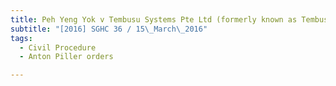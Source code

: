 ```yaml
---
title: Peh Yeng Yok v Tembusu Systems Pte Ltd (formerly known as Tembusu Terminals Pte Ltd) 
subtitle: "[2016] SGHC 36 / 15\_March\_2016"
tags:
  - Civil Procedure
  - Anton Piller orders

---
```


